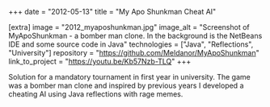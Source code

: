 +++
date = "2012-05-13"
title = "My Apo Shunkman Cheat AI"

[extra]
image = "2012_myaposhunkman.jpg"
image_alt = "Screenshot of MyApoShunkman - a bomber man clone. In the background is the NetBeans IDE and some source code in Java"
technologies = ["Java", "Reflections", "University"]
repository = "https://github.com/Meldanor/MyApoShunkman"
link_to_project = "https://youtu.be/Kb57Nzb-TLQ"
+++

Solution for a mandatory tournament in first year in university. The game was a bomber man clone and inspired by previous years I developed a cheating AI using Java reflections with rage memes.
